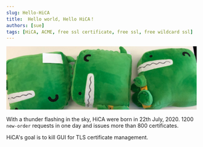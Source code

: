 ```yaml
---
slug: Hello-HiCA
title:  Hello world, Hello HiCA！
authors: [sue]
tags: [HiCA, ACME, free ssl certificate, free ssl, free wildcard ssl]
---
```


![Docusaurus Plushie](./docusaurus-plushie-banner.jpeg)

With a thunder flashing in the sky, HiCA were born in 22th July, 2020. 1200 `new-order` requests in one day and issues more than 800 certificates. 

HiCA's goal is to kill GUI for TLS certificate management.
